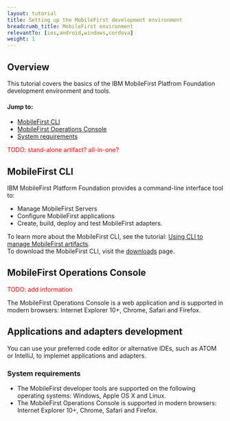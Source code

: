 ```yaml
---
layout: tutorial
title: Setting up the MobileFirst development environment
breadcrumb_title: MobileFirst environment
relevantTo: [ios,android,windows,cordova]
weight: 1
---
```

## Overview
This tutorial covers the basics of the IBM MobileFirst Platfrom Foundation development environment and tools.

#### Jump to:

- [MobileFirst CLI](#mobilefirst-cli)
- [MobileFirst Operations Console](#mobilefirst-operations-console)
- [System requirements](#system-requirements)

<span style="color:red">TODO: stand-alone artifact? all-in-one?</span>

## MobileFirst CLI
IBM MobileFirst Platform Foundation provides a command-line interface tool to:

- Manage MobileFirst Servers
- Configure MobileFirst applications
- Create, build, deploy and test MobileFirst adapters.

To learn more about the MobileFirst CLI, see the tutorial: [Using CLI to manage MobileFirst artifacts](../../using-cli-to-manage-mobilefirst-artifacts/).  
To download the MobileFirst CLI, visit the [downloads]({{site.base}}/downloads/) page.

## MobileFirst Operations Console
<span style="color:red">TODO: add information</span>

The MobileFirst Operations Console is a web application and is supported in modern browsers: Internet Explorer 10+, Chrome, Safari and Firefox.

## Applications and adapters development
You can use your preferred code editor or alternative IDEs, such as ATOM or IntelliJ, to implemet applications and adapters.

### System requirements
- The MobileFirst developer tools are supported on the following operating systems: Windows, Apple OS X and Linux.
- The MobileFirst Operations Console is supported in modern browsers: Internet Explorer 10+, Chrome, Safari and Firefox.
